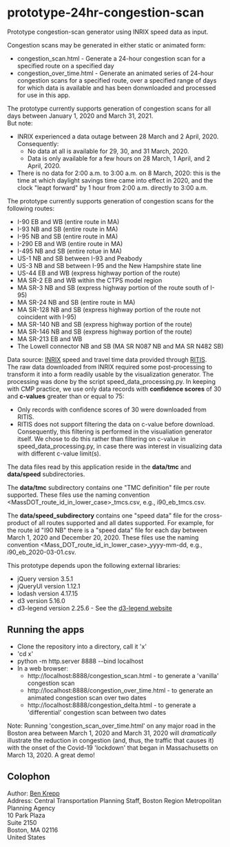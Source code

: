 # prototype-24hr-congestion-scan
Prototype congestion-scan generator using INRIX speed data as input. 

Congestion scans may be generated in either static or animated form:
* congestion_scan.html - Generate a 24-hour congestion scan for a specified route on a specified day
* congestion_over_time.html - Generate an animated series of 24-hour congestion scans for a specified route,
over a specified range of days for which data is available and has been donwnloaded and processed for use in this app.

The prototype currently supports generation of congestion scans for all days between
January 1, 2020 and March 31, 2021.  
But note:
* INRIX experienced a data outage between 28 March and 2 April, 2020. Consequently:
    * No data at all is available for 29, 30, and 31 March, 2020.
	* Data is only available for a few hours on 28 March, 1 April, and 2 April, 2020.
* There is no data for 2:00 a.m. to 3:00 a.m. on 8 March, 2020: this is the time at which
daylight savings time came into effect in 2020, and the clock "leapt forward" by 1 hour from 2:00 a.m. directly to 3:00 a.m.

The prototype currently supports generation of congestion scans for the following routes:
* I-90 EB and WB (entire route in MA)
* I-93 NB and SB (entire route in MA)
* I-95 NB and SB (entire route in MA)
* I-290 EB and WB (entire route in MA)
* I-495 NB and SB (entire rotue in MA)
* US-1 NB and SB between I-93 and Peabody
* US-3 NB and SB between I-95 and the New Hampshire state line
* US-44 EB and WB (express highway portion of the route)
* MA SR-2 EB and WB within the CTPS model region
* MA SR-3 NB and SB (express highway portion of the route south of I-95)
* MA SR-24 NB and SB (entire route in MA)
* MA SR-128 NB and SB (express highway portion of the route not coincident with I-95)
* MA SR-140 NB and SB (express highway portion of the route)
* MA SR-146 NB and SB (express highway portion of the route)
* MA SR-213 EB and WB
* The Lowell connector NB and SB (MA SR N087 NB and MA SR N482 SB)

Data source: [INRIX](https://inrix.com) speed and travel time data provided through [RITIS](https://ritis.org).   
The raw data downloaded from INRIX required some post-processing to transform it into a form readily usable 
by the visualization generator. The processing was done by the script speed_data_processing.py.
In keeping with CMP practice, we use only data records with __confidence scores__ of 30 and __c-values__ greater than or equal to 75:
* Only records with confidence scores of 30 were downloaded from RITIS. 
* RITIS does not support filtering the data on c-value before download. Consequently, this filtering is performed in the visualiation
generator itself. We chose to do this rather than filtering on c-value in speed_data_processing.py, in case there was interest
in visualizing data with different c-value limit(s).

The data files read by this application reside in the __data/tmc__ and __data/speed__ subdirectories.

The __data/tmc__ subdirectory contains one "TMC definition" file per route supported.
These files use the naming convention <MassDOT_route_id_in_lower_case>\_tmcs.csv, e.g., i90\_eb\_tmcs.csv.

The __data/speed_subdirectory__ contains one "speed data" file for the cross-product of all routes supported
and all dates supported. For example, for the route id "I90 NB" there is a "speed data" file for each day
between March 1, 2020 and December 20, 2020. These files use the 
naming convention <Mass_DOT_route_id_in_lower_case>\_yyyy-mm-dd, e.g., i90_eb_2020-03-01.csv.

This prototype depends upon the following external libraries:
* jQuery version 3.5.1
* jQueryUI version 1.12.1
* lodash version 4.17.15
* d3 version 5.16.0
* d3-legend version 2.25.6 - See the [d3-legend website](https://d3-legend.susielu.com/)

## Running the apps
* Clone the repository into a directory, call it 'x'
* 'cd x'
* python -m http.server 8888 --bind localhost
* In a web browser:
  * http://localhost:8888/congestion_scan.html - to generate a 'vanilla' congestion scan
  * http://localhost:8888/congestion_over_time.html - to generate an animated congestion scan over two dates
  * http://localhost:8888/congestion_delta.html - to generate a 'differential' congestion scan between two dates
  
Note: Running 'congestion_scan_over_time.html' on any major road in the Boston area 
between March 1, 2020 and March 31, 2020 will _dramatically_ illustrate the reduction 
in congestion \(and, thus, the traffic that causes it\) with the onset of the
Covid-19 'lockdown' that began in Massachusetts on March 13, 2020. A great demo!

## Colophon
Author: [Ben Krepp](mailto:bkrepp@ctps.org)  
Address: Central Transportation Planning Staff, Boston Region Metropolitan Planning Agency  
10 Park Plaza  
Suite 2150  
Boston, MA 02116  
United States
